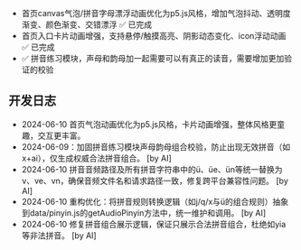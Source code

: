 - 首页canvas气泡/拼音字母漂浮动画优化为p5.js风格，增加气泡抖动、透明度渐变、颜色渐变、交错漂浮 ✅ 已完成
- 首页入口卡片动画增强，支持悬停/触摸高亮、阴影动态变化、icon浮动动画 ✅ 已完成
- ✅ 拼音练习模块，声母和韵母加一起需要可以有真正的读音，需要增加更加验证的校验

## 开发日志
- 2024-06-10 首页气泡动画优化为p5.js风格，卡片动画增强，整体风格更童趣，交互更丰富。
- 2024-06-09：加固拼音练习模块声母韵母组合校验，防止出现无效拼音（如x+ai），仅生成权威合法拼音组合。 [by AI]
- 2024-06-10 拼音音频路径及所有拼音字符串中的ü、üe、ün等统一替换为v、ve、vn，确保音频文件名和请求路径一致，修复跨平台兼容性问题。 [by AI]
- 2024-06-10 重构优化：将拼音规则转换逻辑（如j/q/x与ü的组合规则）抽象到data/pinyin.js的getAudioPinyin方法中，统一维护和调用。 [by AI]
- 2024-06-10 修复拼音组合展示逻辑，保证只展示合法拼音组合，杜绝如yia等非法拼音。 [by AI] 